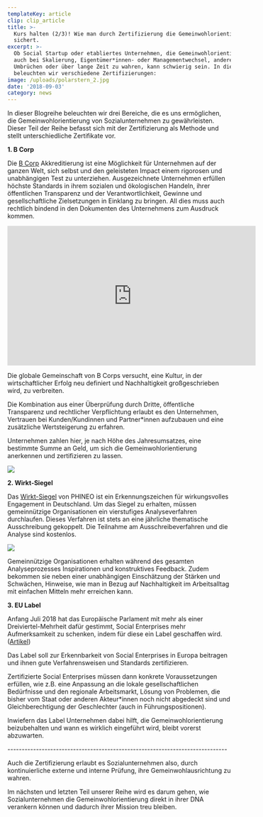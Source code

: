 ```yaml
---
templateKey: article
clip: clip_article
title: >-
  Kurs halten (2/3)! Wie man durch Zertifizierung die Gemeinwohlorientierung
  sichert.
excerpt: >-
  Ob Social Startup oder etabliertes Unternehmen, die Gemeinwohlorientierung
  auch bei Skalierung, Eigentümer*innen- oder Managementwechsel, anderen großen
  Umbrüchen oder über lange Zeit zu wahren, kann schwierig sein. In diesem Teil
  beleuchten wir verschiedene Zertifizierungen:
image: /uploads/polarstern_2.jpg
date: '2018-09-03'
category: news
---
```

In dieser Blogreihe beleuchten wir drei Bereiche, die es uns ermöglichen, die Gemeinwohlorientierung von Sozialunternehmen zu gewährleisten. Dieser Teil der Reihe befasst sich mit der Zertifizierung als Methode und stellt unterschiedliche Zertifikate vor.

**1. B Corp**

Die [B Corp](https://bcorporation.net/) Akkreditierung ist eine Möglichkeit für Unternehmen auf der ganzen Welt, sich selbst und den geleisteten Impact einem rigorosen und unabhängigen Test zu unterziehen. Ausgezeichnete Unternehmen erfüllen höchste Standards in ihrem sozialen und ökologischen Handeln, ihrer öffentlichen Transparenz und der Verantwortlichkeit, Gewinne und gesellschaftliche Zielsetzungen in Einklang zu bringen. All dies muss auch rechtlich bindend in den Dokumenten des Unternehmens zum Ausdruck kommen.

<iframe width="560" height="315" src="https://www.youtube.com/embed/V-VFZUFJwt4?rel=0" frameborder="0" allow="autoplay; encrypted-media" allowfullscreen></iframe>

Die globale Gemeinschaft von B Corps versucht, eine Kultur, in der wirtschaftlicher Erfolg neu definiert und Nachhaltigkeit großgeschrieben wird, zu verbreiten.

Die Kombination aus einer Überprüfung durch Dritte, öffentliche Transparenz und rechtlicher Verpflichtung erlaubt es den Unternehmen, Vertrauen bei Kunden/Kundinnen und Partner*innen aufzubauen und eine zusätzliche Wertsteigerung zu erfahren.

Unternehmen zahlen hier, je nach Höhe des Jahresumsatzes, eine bestimmte Summe an Geld, um sich die Gemeinwohlorientierung anerkennen und zertifizieren zu lassen.

<a href="https://bcorporation.net/certification"><img class="alignleft wp-image-22" src="/uploads/picture1.png"/></a>

**2. Wirkt-Siegel**

Das [Wirkt-Siegel](https://www.phineo.org/fuer-organisationen/wirkt-siegel/) von PHINEO ist ein Erkennungszeichen für wirkungsvolles Engagement in Deutschland.
Um das Siegel zu erhalten, müssen gemeinnützige Organisationen ein vierstufiges Analyseverfahren durchlaufen. Dieses Verfahren ist stets an eine jährliche thematische Ausschreibung gekoppelt. Die Teilnahme am Ausschreibeverfahren und die Analyse sind kostenlos.

<a href="https://www.phineo.org/fuer-organisationen/wirkt-siegel/"><img class="alignleft wp-image-22" src="https://www.phineo.org/uploads/tx_templavoila/PHINEO-Wirkt-Siegel_neutral_2015.jpg"/></a>

Gemeinnützige Organisationen erhalten während des gesamten Analyseprozesses Inspirationen und konstruktives Feedback. Zudem bekommen sie neben einer unabhängigen Einschätzung der Stärken und Schwächen, Hinweise, wie man in Bezug auf Nachhaltigkeit im Arbeitsalltag mit einfachen Mitteln mehr erreichen kann.

**3. EU Label**

Anfang Juli 2018 hat das Europäische Parlament mit mehr als einer Dreiviertel-Mehrheit dafür gestimmt, Social Enterprises mehr Aufmerksamkeit zu schenken, indem für diese ein Label geschaffen wird. ([Artikel](https://themarketmogul.com/connecting-investors-social-actors/))

Das Label soll zur Erkennbarkeit von Social Enterprises in Europa beitragen und ihnen gute Verfahrensweisen und Standards zertifizieren.

Zertifizierte Social Enterprises müssen dann konkrete Voraussetzungen erfüllen, wie z.B. eine Anpassung an die lokale gesellschaftlichen Bedürfnisse und den regionale Arbeitsmarkt, Lösung von Problemen, die bisher vom Staat oder anderen Akteur*innen noch nicht abgedeckt sind und Gleichberechtigung der Geschlechter (auch in Führungspositionen).

Inwiefern das Label Unternehmen dabei hilft, die Gemeinwohlorientierung beizubehalten und wann es wirklich eingeführt wird, bleibt vorerst abzuwarten.

\-----------------------------------------------------------------------------

Auch die Zertifizierung erlaubt es Sozialunternehmen also, durch kontinuierliche externe und interne Prüfung, ihre Gemeinwohlausrichtung zu wahren.

Im nächsten und letzten Teil unserer Reihe wird es darum gehen, wie Sozialunternehmen die Gemeinwohlorientierung direkt in ihrer DNA verankern können und dadurch ihrer Mission treu bleiben.
